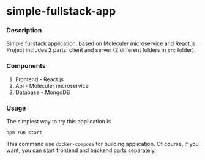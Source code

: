 # simple-fullstack-app

### Description
Simple fullstack application, based on Moleculer microservice and React.js. Project includes 2 parts: client and server (2 different folders in `src` folder).

### Components
1. Frontend - React.js
2. Api - Moleculer microservice
3. Database - MongoDB

### Usage
The simplest way to try this application is
```
npm run start
```
This command use `docker-compose` for building application. Of course, if you want, you can start frontend and backend parts separately.
